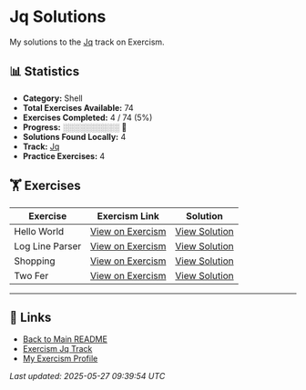 # Jq Solutions

My solutions to the [Jq](https://exercism.org/tracks/jq) track on Exercism.

## 📊 Statistics

- **Category:** Shell
- **Total Exercises Available:** 74
- **Exercises Completed:** 4 / 74 (5%)
- **Progress:** ░░░░░░░░░░ 🔴
- **Solutions Found Locally:** 4
- **Track:** [Jq](https://exercism.org/tracks/jq)
- **Practice Exercises:** 4

## 🏋️ Exercises

| Exercise | Exercism Link | Solution |
|----------|---------------|----------|
| Hello World | [View on Exercism](https://exercism.org/tracks/jq/exercises/hello-world) | [View Solution](hello-world/README.md) |
| Log Line Parser | [View on Exercism](https://exercism.org/tracks/jq/exercises/log-line-parser) | [View Solution](log-line-parser/README.md) |
| Shopping | [View on Exercism](https://exercism.org/tracks/jq/exercises/shopping) | [View Solution](shopping/README.md) |
| Two Fer | [View on Exercism](https://exercism.org/tracks/jq/exercises/two-fer) | [View Solution](two-fer/README.md) |

---

## 🔗 Links

- [Back to Main README](../README.md)
- [Exercism Jq Track](https://exercism.org/tracks/jq)
- [My Exercism Profile](https://exercism.org/profiles/princemuel)

*Last updated: 2025-05-27 09:39:54 UTC*
